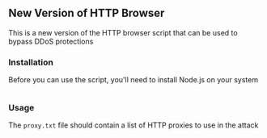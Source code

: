 ## New Version of HTTP Browser

This is a new version of the HTTP browser script that can be used to bypass DDoS protections

### Installation

Before you can use the script, you'll need to install Node.js on your system

```shell

```

### Usage

The `proxy.txt` file should contain a list of HTTP proxies to use in the attack

